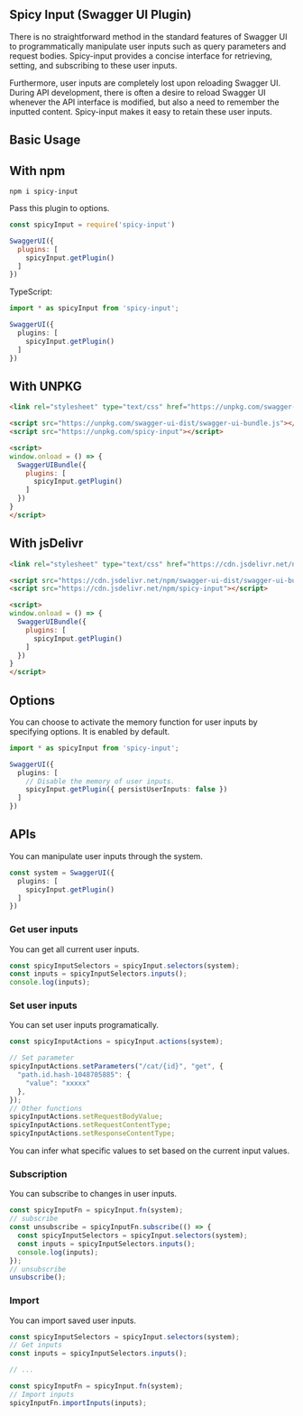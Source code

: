 ## Spicy Input (Swagger UI Plugin)

There is no straightforward method in the standard features of Swagger UI to programmatically manipulate user inputs such as query parameters and request bodies. Spicy-input provides a concise interface for retrieving, setting, and subscribing to these user inputs.

Furthermore, user inputs are completely lost upon reloading Swagger UI. During API development, there is often a desire to reload Swagger UI whenever the API interface is modified, but also a need to remember the inputted content. Spicy-input makes it easy to retain these user inputs.

## Basic Usage

## With npm

```shell
npm i spicy-input
```

Pass this plugin to options.

```js
const spicyInput = require('spicy-input')

SwaggerUI({
  plugins: [
    spicyInput.getPlugin()
  ]
})
```

TypeScript:

```typescript
import * as spicyInput from 'spicy-input';

SwaggerUI({
  plugins: [
    spicyInput.getPlugin()
  ]
})
```

## With UNPKG

```html
<link rel="stylesheet" type="text/css" href="https://unpkg.com/swagger-ui-dist/swagger-ui.css" />

<script src="https://unpkg.com/swagger-ui-dist/swagger-ui-bundle.js"></script>
<script src="https://unpkg.com/spicy-input"></script>

<script>
window.onload = () => {
  SwaggerUIBundle({
    plugins: [
      spicyInput.getPlugin()
    ]
  })
}
</script>
```

## With jsDelivr

```html
<link rel="stylesheet" type="text/css" href="https://cdn.jsdelivr.net/npm/swagger-ui-dist/swagger-ui.css" />

<script src="https://cdn.jsdelivr.net/npm/swagger-ui-dist/swagger-ui-bundle.js"></script>
<script src="https://cdn.jsdelivr.net/npm/spicy-input"></script>

<script>
window.onload = () => {
  SwaggerUIBundle({
    plugins: [
      spicyInput.getPlugin()
    ]
  })
}
</script>
```

## Options

You can choose to activate the memory function for user inputs by specifying options. It is enabled by default.

```typescript
import * as spicyInput from 'spicy-input';

SwaggerUI({
  plugins: [
    // Disable the memory of user inputs.
    spicyInput.getPlugin({ persistUserInputs: false })
  ]
})
```

## APIs

You can manipulate user inputs through the system.

```typescript
const system = SwaggerUI({
  plugins: [
    spicyInput.getPlugin()
  ]
})
```

### Get user inputs

You can get all current user inputs.

```typescript
const spicyInputSelectors = spicyInput.selectors(system);
const inputs = spicyInputSelectors.inputs();
console.log(inputs);
```

### Set user inputs

You can set user inputs programatically.

```typescript
const spicyInputActions = spicyInput.actions(system);

// Set parameter
spicyInputActions.setParameters("/cat/{id}", "get", {
  "path.id.hash-1048705885": {
    "value": "xxxxx"
  },
});
// Other functions
spicyInputActions.setRequestBodyValue;
spicyInputActions.setRequestContentType;
spicyInputActions.setResponseContentType;
```

You can infer what specific values to set based on the current input values.

### Subscription

You can subscribe to changes in user inputs.

```typescript
const spicyInputFn = spicyInput.fn(system);
// subscribe
const unsubscribe = spicyInputFn.subscribe(() => {
  const spicyInputSelectors = spicyInput.selectors(system);
  const inputs = spicyInputSelectors.inputs();
  console.log(inputs);
});
// unsubscribe
unsubscribe();
```

### Import

You can import saved user inputs.

```typescript
const spicyInputSelectors = spicyInput.selectors(system);
// Get inputs
const inputs = spicyInputSelectors.inputs();

// ...

const spicyInputFn = spicyInput.fn(system);
// Import inputs
spicyInputFn.importInputs(inputs);
```
